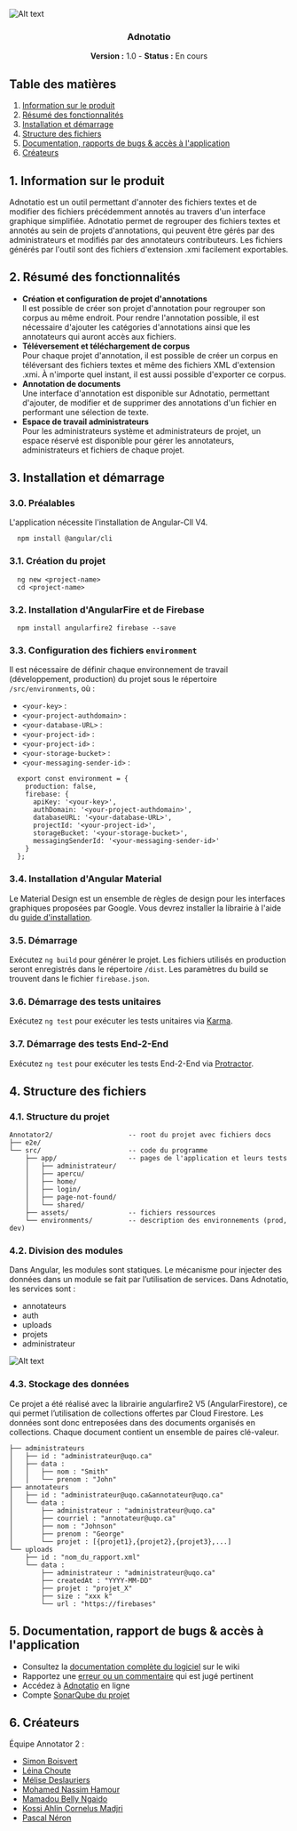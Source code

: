 ![Alt text](https://firebasestorage.googleapis.com/v0/b/projetia-8a0f1.appspot.com/o/uploads%2Fadno.svg?alt=media&token=2992a291-6958-4155-9282-6d37084d3b76)

<h3 align="center">Adnotatio</h3>
<p align="center"><b>Version :</b> 1.0  - <b>Status :</b> En cours</p>


## Table des matières
1. [Information sur le produit](#infos)
1. [Résumé des fonctionnalités](#fonctionnalites)
1. [Installation et démarrage](#installation)
1. [Structure des fichiers](#structure)
1. [Documentation, rapports de bugs & accès à l'application](#docs)
1. [Créateurs](#createurs)

<a id="infos"></a>
## 1. Information sur le produit
Adnotatio est un outil permettant d'annoter des fichiers textes et de modifier des fichiers précédemment annotés au travers d'un interface graphique simplifiée. Adnotatio permet de regrouper des fichiers textes et annotés au sein de projets d'annotations, qui peuvent être gérés par des administrateurs et modifiés par des annotateurs contributeurs. Les fichiers générés par l'outil sont des fichiers d'extension .xmi facilement exportables.   

<a id="fonctionnalites"></a>
## 2. Résumé des fonctionnalités
* **Création et configuration de projet d'annotations**<br />Il est possible de créer son projet d'annotation pour regrouper son corpus au même endroit. Pour rendre l'annotation possible, il est nécessaire d'ajouter les catégories d'annotations ainsi que les annotateurs qui auront accès aux fichiers.  
* **Téléversement et téléchargement de corpus**<br />Pour chaque projet d'annotation, il est possible de créer un corpus en téléversant des fichiers textes et même des fichiers XML d'extension .xmi. À n'importe quel instant, il est aussi possible d'exporter ce corpus.  
* **Annotation de documents**<br />Une interface d'annotation est disponible sur Adnotatio, permettant d'ajouter, de modifier et de supprimer des annotations d'un fichier en performant une sélection de texte.
* **Espace de travail administrateurs**<br />Pour les administrateurs système et administrateurs de projet, un espace réservé est disponible pour gérer les annotateurs, administrateurs et fichiers de chaque projet.

<a id="installation"></a>
## 3. Installation et démarrage

### 3.0. Préalables
L'application nécessite l'installation de Angular-ClI V4.
```
  npm install @angular/cli
  ```

### 3.1. Création du projet
```
  ng new <project-name>
  cd <project-name>
  ```
  
### 3.2. Installation d'AngularFire et de Firebase
```
  npm install angularfire2 firebase --save
  ```
  
### 3.3. Configuration des fichiers `environment`
Il est nécessaire de définir chaque environnement de travail (développement, production) du projet sous le répertoire `/src/environments`, où :
- `<your-key>` :
- `<your-project-authdomain>` :
- `<your-database-URL>` :
- `<your-project-id>` :
- `<your-project-id>` :
- `<your-storage-bucket>` :
- `<your-messaging-sender-id>` :

```
  export const environment = {
    production: false,
    firebase: {
      apiKey: '<your-key>',
      authDomain: '<your-project-authdomain>',
      databaseURL: '<your-database-URL>',
      projectId: '<your-project-id>',
      storageBucket: '<your-storage-bucket>',
      messagingSenderId: '<your-messaging-sender-id>'
    }
  };
  ```
  
### 3.4. Installation d'Angular Material
Le Material Design est un ensemble de règles de design pour les interfaces graphiques proposées par Google. Vous devrez installer la librairie à l'aide du [guide d'installation](https://material.angular.io/guide/getting-started).

### 3.5. Démarrage 
Exécutez `ng build` pour générer le projet. Les fichiers utilisés en production seront enregistrés dans le répertoire `/dist`. Les paramètres du build se trouvent dans le fichier `firebase.json`.

### 3.6. Démarrage des tests unitaires
Exécutez `ng test` pour exécuter les tests unitaires via [Karma](https://karma-runner.github.io/1.0/index.html).

### 3.7. Démarrage des tests End-2-End
Exécutez `ng test` pour exécuter les tests End-2-End via [Protractor](http://www.protractortest.org).

<a id="structure"></a>
## 4. Structure des fichiers

### 4.1. Structure du projet
```
Annotator2/                   -- root du projet avec fichiers docs
├── e2e/
└── src/                      -- code du programme
    ├── app/                  -- pages de l'application et leurs tests
    │	├── administrateur/
    │	├── apercu/
    │	├── home/
    │	├── login/
    │	├── page-not-found/
    │	└── shared/
    ├── assets/               -- fichiers ressources
    └── environments/         -- description des environnements (prod, dev)
```

### 4.2. Division des modules
Dans Angular, les modules sont statiques. Le mécanisme pour injecter des données dans un module se fait par l’utilisation de services. Dans Adnotatio, les services sont :
* annotateurs
* auth
* uploads
* projets
* administrateur

![Alt text](https://firebasestorage.googleapis.com/v0/b/projetia-8a0f1.appspot.com/o/uploads%2Farchi111%402x-100.jpg?alt=media&token=c0623ae4-fc0e-460b-ae6f-011d33afef4d)

### 4.3. Stockage des données
Ce projet a été réalisé avec la librairie angularfire2 V5 (AngularFirestore), ce qui permet l’utilisation de collections offertes par Cloud Firestore. Les données sont donc entreposées dans des documents organisés en collections. Chaque document contient un ensemble de paires clé-valeur.  

```
├── administrateurs
│   ├── id : "administrateur@uqo.ca"
│   ├── data :
│   │	├── nom : "Smith"
│   │	└── prenom : "John"
├── annotateurs
│   ├── id : "administrateur@uqo.ca&annotateur@uqo.ca"
│   └── data :
│       ├── administrateur : "administrateur@uqo.ca"
│       ├── courriel : "annotateur@uqo.ca"
│       ├── nom : "Johnson"
│       ├── prenom : "George"
│       └── projet : [{projet1},{projet2},{projet3},...]
└── uploads
    ├── id : "nom_du_rapport.xml"
    └── data :
        ├── administrateur : "administrateur@uqo.ca"
        ├── createdAt : "YYYY-MM-DD"
        ├── projet : "projet_X"
        ├── size : "xxx k"
        └── url : "https://firebases"
```

<a id="docs"></a>
## 5. Documentation, rapport de bugs & accès à l'application
- Consultez la [documentation complète du logiciel](https://github.com/iglewski/Annotator2/wiki) sur le wiki   
- Rapportez une [erreur ou un commentaire](https://github.com/iglewski/Annotator2/issues/new) qui est jugé pertinent 
- Accédez à [Adnotatio](https://infsys-2a1e8.firebaseapp.com/login?session_id=123456789#anchor) en ligne 
- Compte [SonarQube du projet](http://larip.uqo.ca:9000/about)

<a id="createurs"></a>
## 6. Créateurs
Équipe Annotator 2 :  
- [Simon Boisvert](https://github.com/SimonUQO)
- [Léina Choute](https://github.com/choutel)
- [Mélise Deslauriers](https://github.com/PetitCartonVert)
- [Mohamed Nassim Hamour](https://github.com/NassimHamour)
- [Mamadou Belly Ngaido](https://github.com/Mamadou03)
- [Kossi Ahlin Cornelus Madjri](https://github.com/cornelusma)
- [Pascal Néron](https://github.com/neronp01)
